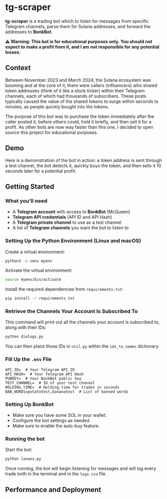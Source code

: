 # tg-scraper

**tg-scraper** is a trading bot which to listen for messages from specific Telegram channels, parse them for Solana addresses, and forward the addresses to **BonkBot**.

**⚠️ Warning: This bot is for educational purposes only. You should not expect to make a profit from it, and I am not responsible for any potential losses.**

## Context

Between November 2023 and March 2024, the Solana ecosystem was booming and at the core of it, there were callers (influencers) who shared token addresses (think of it like a stock ticker) within their Telegram channels, each of which had thousands of subscribers. These posts typically caused the value of the shared tokens to surge within seconds to minutes, as people quickly bought into the tokens. 

The purpose of this bot was to purchase the token immediately after the caller posted it, before others could, hold it briefly, and then sell it for a profit. As other bots are now way faster than this one, I decided to open source this project for educational purposes.

## Demo

Here is a demonstration of the bot in action: a token address is sent through a test channel, the bot detects it, quickly buys the token, and then sells it 10 seconds later for a potential profit.

## Getting Started

### What you'll need
-   A **Telegram account** with access to **BonkBot** (McQueen)
-   **Telegram API credentials** (API ID and API Hash)
-   A **Telegram private channel** to use as a test channel
-   A list of **Telegram channels** you want the bot to listen to

### Setting Up the Python Environment (Linux and macOS)

Create a virtual environment: 
```bash
python3 -m venv myenv
```
Activate the virtual environment:
```bash
source myenv/bin/activate
```
Install the required dependencies from `requirements.txt`:
```bash
pip install -r requirements.txt
```

### Retrieve the Channels Your Account Is Subscribed To

This command will print out all the channels your account is subscribed to, along with their IDs:
```bash
python dialogs.py
```

You can then place those IDs in `util.py` within the `ids_to_names` dictionary.

### Fill Up the `.env` File

```text
API_ID=  # Your Telegram API ID
API_HASH=  # Your Telegram API Hash
PUBKEY=  # Your BonkBot public key
TEST_CHANNEL=  # ID of your test channel
HOLDING_TIME=  # Holding time for trades in seconds
BAN_WORDS=potatotest,bananatest  # List of banned words
```


### Setting Up BonkBot

- Make sure you have some SOL in your wallet.
- Configure the bot settings as needed.
- Make sure to enable the auto-buy feature.

### Running the bot
Start the bot:
```bash
python lanaos.py
```
Once running, the bot will begin listening for messages and will log every trade both in the terminal and in the `logs.csv` file.

## Performance and Deployment
